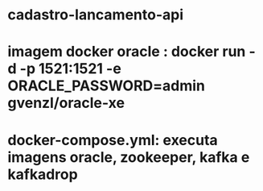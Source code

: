 # cadastro-lancamento-api

# imagem docker oracle : docker run -d -p 1521:1521 -e ORACLE_PASSWORD=admin gvenzl/oracle-xe

# docker-compose.yml: executa imagens oracle, zookeeper, kafka e kafkadrop 



